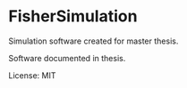 # FisherSimulation

Simulation software created for master thesis.

Software documented in thesis.

License: MIT